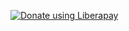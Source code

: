 <a href="https://liberapay.com/lens0021/donate"><img alt="Donate using Liberapay" src="https://img.shields.io/liberapay/receives/lens0021.svg?logo=liberapay"></a>

<!--
**lens0021/lens0021** is a ✨ _special_ ✨ repository because its `README.md` (this file) appears on your GitHub profile.

Here are some ideas to get you started:

- 🔭 I’m currently working on ...
- 🌱 I’m currently learning ...
- 👯 I’m looking to collaborate on ...
- 🤔 I’m looking for help with ...
- 💬 Ask me about ...
- 📫 How to reach me: ...
- 😄 Pronouns: ...
- ⚡ Fun fact: ...
-->
